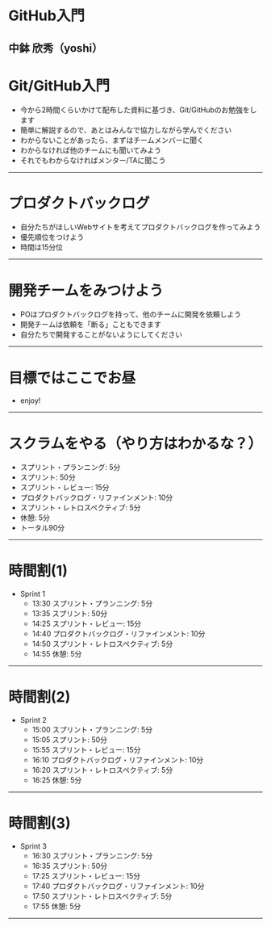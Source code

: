 # GitHub入門
中鉢 欣秀（yoshi）
---
<!--
# ぼくのかんがえたさいきょうのチーム
- 今日の演習ではチームでWebサイトを作成します
- 今から15分間で4～5名のチームを5つ作ってください
- 方法はみなさんにおまかせします。
- チームの名前も決めてください
- PO/SMを決めてください
---
-->
# Git/GitHub入門
- 今から2時間くらいかけて配布した資料に基づき、Git/GitHubのお勉強をします
- 簡単に解説するので、あとはみんなで協力しながら学んでください
- わからないことがあったら、まずはチームメンバーに聞く
- わからなければ他のチームにも聞いてみよう
- それでもわからなければメンター/TAに聞こう
---
# プロダクトバックログ
- 自分たちがほしいWebサイトを考えてプロダクトバックログを作ってみよう
- 優先順位をつけよう
- 時間は15分位
---
# 開発チームをみつけよう
- POはプロダクトバックログを持って、他のチームに開発を依頼しよう
- 開発チームは依頼を「断る」こともできます
- 自分たちで開発することがないようにしてください
---
# 目標ではここでお昼
- enjoy!
---
# スクラムをやる（**やり方はわかるな？**）
- スプリント・プランニング: 5分
- スプリント: 50分
- スプリント・レビュー: 15分
- プロダクトバックログ・リファインメント: 10分
- スプリント・レトロスペクティブ: 5分
- 休憩: 5分
- トータル90分
---
# 時間割(1)
- Sprint 1
  - 13:30 スプリント・プランニング: 5分
  - 13:35 スプリント: 50分
  - 14:25 スプリント・レビュー: 15分
  - 14:40 プロダクトバックログ・リファインメント: 10分
  - 14:50 スプリント・レトロスペクティブ: 5分
  - 14:55 休憩: 5分
---
# 時間割(2)
- Sprint 2
  - 15:00 スプリント・プランニング: 5分
  - 15:05 スプリント: 50分
  - 15:55 スプリント・レビュー: 15分
  - 16:10 プロダクトバックログ・リファインメント: 10分
  - 16:20 スプリント・レトロスペクティブ: 5分
  - 16:25 休憩: 5分
---
# 時間割(3)
- Sprint 3
  - 16:30 スプリント・プランニング: 5分
  - 16:35 スプリント: 50分
  - 17:25 スプリント・レビュー: 15分
  - 17:40 プロダクトバックログ・リファインメント: 10分
  - 17:50 スプリント・レトロスペクティブ: 5分
  - 17:55 休憩: 5分
---
